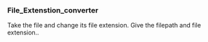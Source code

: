 ### File_Extenstion_converter
Take the file and change its file extension.
Give the filepath and file extension..
